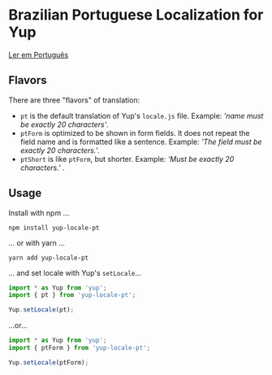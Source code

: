 # Brazilian Portuguese Localization for Yup

[Ler em Português](README.pt-br.md)

## Flavors
There are three "flavors" of translation:
- `pt`  is the default translation of Yup's `locale.js` file. Example: *'name must be exactly 20 characters'*.
- `ptForm` is optimized to be shown in form fields. It does not repeat the field name and is formatted like a sentence. Example: *'The field must be exactly 20 characters.'*.
- `ptShort` is like `ptForm`, but shorter. Example: *'Must be exactly 20 characters.'* .

## Usage
Install with npm ...
```
npm install yup-locale-pt
```
... or with yarn ...
```
yarn add yup-locale-pt
```
... and set locale with Yup's `setLocale`...
```js
import * as Yup from 'yup';
import { pt } from 'yup-locale-pt';

Yup.setLocale(pt);
```
...or...
```js
import * as Yup from 'yup';
import { ptForm } from 'yup-locale-pt';

Yup.setLocale(ptForm);
```
